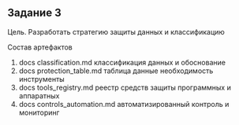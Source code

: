 ## Задание 3

Цель. Разработать стратегию защиты данных и классификацию

Состав артефактов
1. docs classification.md классификация данных и обоснование
2. docs protection_table.md таблица данные необходимость инструменты
3. docs tools_registry.md реестр средств защиты программных и аппаратных
4. docs controls_automation.md автоматизированный контроль и мониторинг
